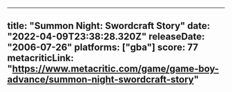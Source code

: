 
---
title: "Summon Night: Swordcraft Story"
date: "2022-04-09T23:38:28.320Z"
releaseDate: "2006-07-26"
platforms: ["gba"]
score: 77
metacriticLink: "https://www.metacritic.com/game/game-boy-advance/summon-night-swordcraft-story"
---
